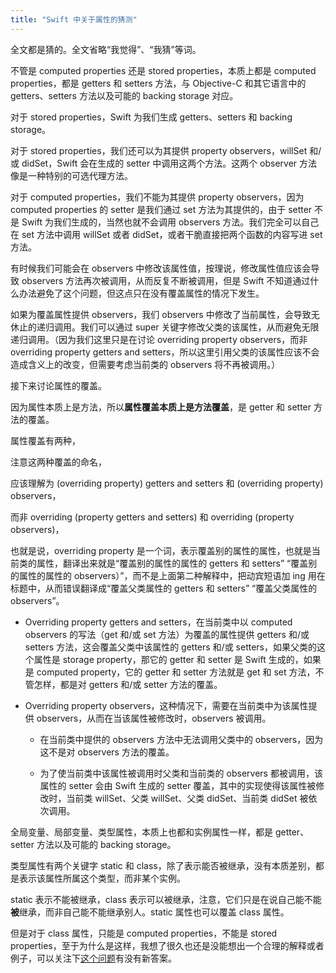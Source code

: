 ```yaml
---
title: "Swift 中关于属性的猜测"
---
```


全文都是猜的。全文省略“我觉得”、“我猜”等词。

不管是 computed properties 还是 stored properties，本质上都是 computed properties，都是 getters 和 setters 方法，与 Objective-C 和其它语言中的 getters、setters 方法以及可能的 backing storage 对应。

对于 stored properties，Swift 为我们生成 getters、setters 和 backing storage。

对于 stored properties，我们还可以为其提供 property observers，willSet 和/或 didSet，Swift 会在生成的 setter 中调用这两个方法。这两个 observer 方法像是一种特别的可选代理方法。

对于 computed properties，我们不能为其提供 property observers，因为 computed properties 的 setter 是我们通过 set 方法为其提供的，由于 setter 不是 Swift 为我们生成的，当然也就不会调用 observers 方法。我们完全可以自己在 set 方法中调用 willSet 或者 didSet，或者干脆直接把两个函数的内容写进 set 方法。

有时候我们可能会在 observers 中修改该属性值，按理说，修改属性值应该会导致 observers 方法再次被调用，从而反复不断被调用，但是 Swift 不知道通过什么办法避免了这个问题，但这点只在没有覆盖属性的情况下发生。

如果为覆盖属性提供 observers，我们 observers 中修改了当前属性，会导致无休止的递归调用。我们可以通过 super 关键字修改父类的该属性，从而避免无限递归调用。（因为我们这里只是在讨论 overriding property observers，而非 overriding property getters and setters，所以这里引用父类的该属性应该不会造成含义上的改变，但需要考虑当前类的 observers 将不再被调用。）

接下来讨论属性的覆盖。

因为属性本质上是方法，所以**属性覆盖本质上是方法覆盖**，是 getter 和 setter 方法的覆盖。

属性覆盖有两种，

注意这两种覆盖的命名，

应该理解为 (overriding property) getters and setters 和 (overriding property) observers，

而非 overriding (property getters and setters) 和 overriding (property observers)，

也就是说，overriding property 是一个词，表示覆盖别的属性的属性，也就是当前类的属性，翻译出来就是“覆盖别的属性的属性的 getters 和 setters” “覆盖别的属性的属性的 observers）”，而不是上面第二种解释中，把动宾短语加 ing 用在标题中，从而错误翻译成“覆盖父类属性的 getters 和 setters” “覆盖父类属性的 observers”。

- Overriding property getters and setters，在当前类中以 computed observers 的写法（get 和/或 set 方法）为覆盖的属性提供 getters 和/或 setters 方法，这会覆盖父类中该属性的 getters 和/或 setters，如果父类的这个属性是 storage property，那它的 getter 和 setter 是 Swift 生成的，如果是 computed property，它的 getter 和 setter 方法就是 get 和 set 方法，不管怎样，都是对 getters 和/或 setter 方法的覆盖。

- Overriding property observers，这种情况下，需要在当前类中为该属性提供 observers，从而在当该属性被修改时，observers 被调用。

  * 在当前类中提供的 observers 方法中无法调用父类中的 observers，因为这不是对 observers 方法的覆盖。

  * 为了使当前类中该属性被调用时父类和当前类的 observers 都被调用，该属性的 setter 会由 Swift 生成的 setter 覆盖，其中的实现使得该属性被修改时，当前类 willSet、父类 willSet、父类 didSet、当前类 didSet 被依次调用。

全局变量、局部变量、类型属性，本质上也都和实例属性一样，都是 getter、setter 方法以及可能的 backing storage。

类型属性有两个关键字 static 和 class，除了表示能否被继承，没有本质差别，都是表示该属性所属这个类型，而非某个实例。

static 表示不能被继承，class 表示可以被继承，注意，它们只是在说自己能不能**被**继承，而非自己能不能继承别人。static 属性也可以覆盖 class 属性。

但是对于 class 属性，只能是 computed properties，不能是 stored properties，至于为什么是这样，我想了很久也还是没能想出一个合理的解释或者例子，可以关注下[这个问题](https://stackoverflow.com/questions/45379921/why-are-class-stored-properties-not-supported-in-classes)有没有新答案。

